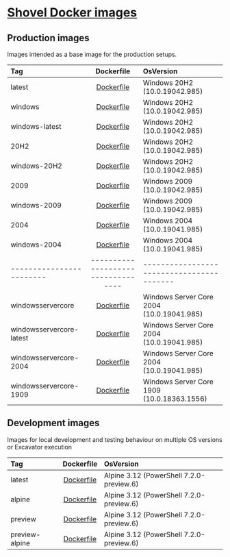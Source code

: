 # [Shovel Docker images](https://hub.docker.com/u/shovelinstaller)

## Production images

Images intended as a base image for the production setups.

<!-- https://hub.docker.com/_/microsoft-windows -->
<!-- https://hub.docker.com/_/microsoft-powershell -->
<!-- ./ https://github.com/Ash258/Scoop-Dockers/blob/ -->

| Tag                      |             Dockerfile             | OsVersion                                  |
| :----------------------- | :--------------------------------: | :----------------------------------------- |
| latest                   | [Dockerfile](./windows/Dockerfile) | Windows 20H2 (10.0.19042.985)              |
| windows                  | [Dockerfile](./windows/Dockerfile) | Windows 20H2 (10.0.19042.985)              |
| windows-latest           | [Dockerfile](./windows/Dockerfile) | Windows 20H2 (10.0.19042.985)              |
| 20H2                     | [Dockerfile](./windows/Dockerfile) | Windows 20H2 (10.0.19042.985)              |
| windows-20H2             | [Dockerfile](./windows/Dockerfile) | Windows 20H2 (10.0.19042.985)              |
| 2009                     | [Dockerfile](./windows/Dockerfile) | Windows 2009 (10.0.19042.985)              |
| windows-2009             | [Dockerfile](./windows/Dockerfile) | Windows 2009 (10.0.19042.985)              |
| 2004                     | [Dockerfile](./windows/Dockerfile) | Windows 2004 (10.0.19041.985)              |
| windows-2004             | [Dockerfile](./windows/Dockerfile) | Windows 2004 (10.0.19041.985)              |
| ------------------------ | ---------------------------------- | -----------------------------------------  |
| windowsservercore        | [Dockerfile](./windows/Dockerfile) | Windows Server Core 2004 (10.0.19041.985)  |
| windowsservercore-latest | [Dockerfile](./windows/Dockerfile) | Windows Server Core 2004 (10.0.19041.985)  |
| windowsservercore-2004   | [Dockerfile](./windows/Dockerfile) | Windows Server Core 2004 (10.0.19041.985)  |
| windowsservercore-1909   | [Dockerfile](./windows/Dockerfile) | Windows Server Core 1909 (10.0.18363.1556) |

## Development images

Images for local development and testing behaviour on multiple OS versions or Excavator execution

| Tag            |            Dockerfile             | OsVersion                                |
| :------------- | :-------------------------------: | :--------------------------------------- |
| latest         | [Dockerfile](./alpine/Dockerfile) | Alpine 3.12 (PowerShell 7.2.0-preview.6) |
| alpine         | [Dockerfile](./alpine/Dockerfile) | Alpine 3.12 (PowerShell 7.2.0-preview.6) |
| preview        | [Dockerfile](./alpine/Dockerfile) | Alpine 3.12 (PowerShell 7.2.0-preview.6) |
| preview-alpine | [Dockerfile](./alpine/Dockerfile) | Alpine 3.12 (PowerShell 7.2.0-preview.6) |
